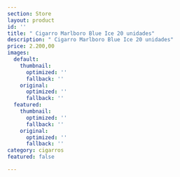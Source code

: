 ```yaml
---
section: Store
layout: product
id: ''
title: " Cigarro Marlboro Blue Ice 20 unidades"
description: " Cigarro Marlboro Blue Ice 20 unidades"
price: 2.200,00
images:
  default:
    thumbnail:
      optimized: ''
      fallback: ''
    original:
      optimized: ''
      fallback: ''
  featured:
    thumbnail:
      optimized: ''
      fallback: ''
    original:
      optimized: ''
      fallback: ''
category: cigarros
featured: false

---
```

